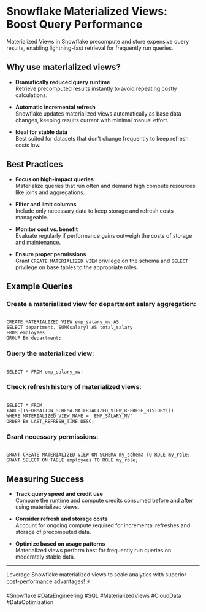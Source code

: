 
# Snowflake Materialized Views: Boost Query Performance

Materialized Views in Snowflake precompute and store expensive query results, enabling lightning-fast retrieval for frequently run queries.

## Why use materialized views?

- **Dramatically reduced query runtime**  
  Retrieve precomputed results instantly to avoid repeating costly calculations.

- **Automatic incremental refresh**  
  Snowflake updates materialized views automatically as base data changes, keeping results current with minimal manual effort.

- **Ideal for stable data**  
  Best suited for datasets that don’t change frequently to keep refresh costs low.

## Best Practices

- **Focus on high-impact queries**  
  Materialize queries that run often and demand high compute resources like joins and aggregations.

- **Filter and limit columns**  
  Include only necessary data to keep storage and refresh costs manageable.

- **Monitor cost vs. benefit**  
  Evaluate regularly if performance gains outweigh the costs of storage and maintenance.

- **Ensure proper permissions**  
  Grant `CREATE MATERIALIZED VIEW` privilege on the schema and `SELECT` privilege on base tables to the appropriate roles.

## Example Queries

### Create a materialized view for department salary aggregation:

```

CREATE MATERIALIZED VIEW emp_salary_mv AS
SELECT department, SUM(salary) AS total_salary
FROM employees
GROUP BY department;

```

### Query the materialized view:

```

SELECT * FROM emp_salary_mv;

```

### Check refresh history of materialized views:

```

SELECT * FROM TABLE(INFORMATION_SCHEMA.MATERIALIZED_VIEW_REFRESH_HISTORY())
WHERE MATERIALIZED_VIEW_NAME = 'EMP_SALARY_MV'
ORDER BY LAST_REFRESH_TIME DESC;

```

### Grant necessary permissions:

```

GRANT CREATE MATERIALIZED VIEW ON SCHEMA my_schema TO ROLE my_role;
GRANT SELECT ON TABLE employees TO ROLE my_role;

```

## Measuring Success

- **Track query speed and credit use**  
  Compare the runtime and compute credits consumed before and after using materialized views.

- **Consider refresh and storage costs**  
  Account for ongoing compute required for incremental refreshes and storage of precomputed data.

- **Optimize based on usage patterns**  
  Materialized views perform best for frequently run queries on moderately stable data.

---

Leverage Snowflake materialized views to scale analytics with superior cost-performance advantages! ⚡

#Snowflake #DataEngineering #SQL #MaterializedViews #CloudData #DataOptimization
```
